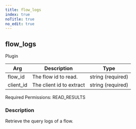 ```yaml
---
title: flow_logs
index: true
noTitle: true
no_edit: true
---
```




<div class="vql_item"></div>


## flow_logs
<span class='vql_type label label-warning pull-right page-header'>Plugin</span>



<div class="vqlargs"></div>

Arg | Description | Type
----|-------------|-----
flow_id|The flow id to read.|string (required)
client_id|The client id to extract|string (required)

Required Permissions: 
<span class="linkcolour label label-success">READ_RESULTS</span>

### Description

Retrieve the query logs of a flow.

